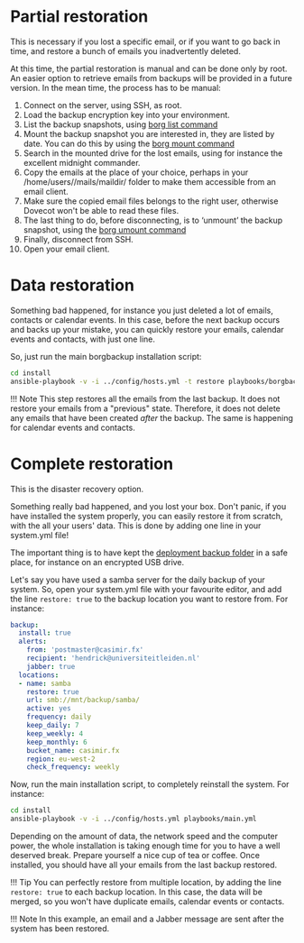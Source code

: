 # Partial restoration

This is necessary if you lost a specific email, or if you want to go back in time, and restore a bunch of emails you
inadvertently deleted.

At this time, the partial restoration is manual and can be done only by root. An easier option to retrieve emails from
backups will be provided in a future version. In the mean time, the process has to be manual:

1. Connect on the server, using SSH, as root.
2. Load the backup encryption key into your environment.
3. List the backup snapshots, using [borg list command](https://borgbackup.readthedocs.io/en/stable/usage/list.html)
4. Mount the backup snapshot you are interested in, they are listed by date.
   You can do this by using the [borg mount command](https://borgbackup.readthedocs.io/en/stable/usage/mount.html)
5. Search in the mounted drive for the lost emails, using for instance the excellent midnight commander.
6. Copy the emails at the place of your choice, perhaps in your /home/users/<user>/mails/maildir/ folder to make them
   accessible from an email client.
7. Make sure the copied email files belongs to the right user, otherwise Dovecot won't be able to read these files.
8. The last thing to do, before disconnecting, is to ‘unmount’ the backup snapshot, using the
   [borg umount command](https://borgbackup.readthedocs.io/en/stable/usage/mount.html#borg-umount)
9. Finally, disconnect from SSH.
10. Open your email client.

# Data restoration

Something bad happened, for instance you just deleted a lot of emails, contacts or calendar events. In this case, before
the next backup occurs and backs up your mistake, you can quickly restore your emails, calendar events and contacts,
with just one line.

So, just run the main borgbackup installation script:

```sh
cd install
ansible-playbook -v -i ../config/hosts.yml -t restore playbooks/borgbackup.yml
```

!!! Note
    This step restores all the emails from the last backup. It does not restore your emails from a "previous"
    state. Therefore, it does not delete any emails that have been created _after_ the backup. The same is happening for
    calendar events and contacts.

# Complete restoration

This is the disaster recovery option.

Something really bad happened, and you lost your box. Don't panic, if you have installed the system properly, you can
easily restore it from scratch, with the all your users' data. This is done by adding one line in your system.yml file!

The important thing is to have kept the [deployment backup folder](deployment-backup.md) in a safe place, for instance
on an encrypted USB drive.

Let's say you have used a samba server for the daily backup of your system. So, open your system.yml file with your
favourite editor, and add the line `restore: true` to the backup location you want to restore from. For instance:

``` yaml hl_lines="9"
backup:
  install: true
  alerts:
    from: 'postmaster@casimir.fx'
    recipient: 'hendrick@universiteitleiden.nl'
    jabber: true
  locations:
  - name: samba
    restore: true
    url: smb://mnt/backup/samba/
    active: yes
    frequency: daily
    keep_daily: 7
    keep_weekly: 4
    keep_monthly: 6
    bucket_name: casimir.fx
    region: eu-west-2
    check_frequency: weekly
```

Now, run the main installation script, to completely reinstall the system. For instance:

```sh
cd install
ansible-playbook -v -i ../config/hosts.yml playbooks/main.yml
```

Depending on the amount of data, the network speed and the computer power, the whole installation is taking enough time for
you to have a well deserved break. Prepare yourself a nice cup of tea or coffee. Once installed, you should have all
your emails from the last backup restored.

!!! Tip
    You can perfectly restore from multiple location, by adding the line `restore: true` to each backup location. In
    this case, the data will be merged, so you won't have duplicate emails, calendar events or contacts.

!!! Note
    In this example, an email and a Jabber message are sent after the system has been restored.
